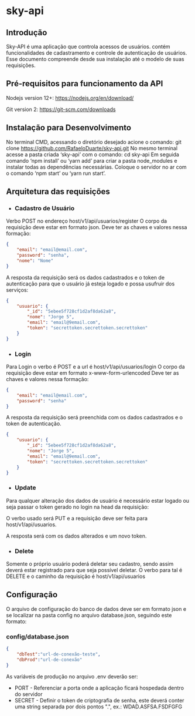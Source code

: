 # sky-api

## Introdução

Sky-API é uma aplicação que controla acessos de usuários. contém funcionalidades de cadastramento e controle de autenticação de usuários. Esse documento compreende desde sua instalação até o modelo de suas requisições.

## Pré-requisitos para funcionamento da API

Nodejs version 12+: 
https://nodejs.org/en/download/

Git version 2: 
https://git-scm.com/downloads

## Instalação para Desenvolvimento

No terminal CMD, acessando o diretório desejado acione o comando: git clone https://github.com/RafaeloDuarte/sky-api.git
No mesmo terminal acesse a pasta criada ‘sky-api’ com o comando: cd sky-api
Em seguida comando ‘npm install’ ou ‘yarn add’ para criar a pasta node_modules e instalar todas as dependências necessárias.
Coloque o servidor no ar com o comando ‘npm start’ ou ‘yarn run start’.

## Arquitetura das requisições

* ### Cadastro de Usuário

Verbo POST no endereço host/v1/api/usuarios/register
O corpo da requisição deve estar em formato json.
Deve ter as chaves e valores nessa formação:

``` json
{
    "email": "email@email.com",
    "password": "senha",
    "nome": "Nome"
}
```

A resposta da requisição será os dados cadastrados e o token de autenticação para que o usuário já esteja logado e possa usufruir dos serviços:

``` json
{
    "usuario": {
        "_id": "5ebee5f728cf1d2af8da62a8",
        "nome": "Jorge 5",
        "email": "email@9email.com",
        "token": "secrettoken.secrettoken.secrettoken"
    }
}
```

* ### Login

Para Login o verbo é POST e a url é host/v1/api/usuarios/login
O corpo da requisição deve estar em formato x-www-form-urlencoded
Deve ter as chaves e valores nessa formação:

``` json
{
    "email": "email@email.com",
    "password": "senha"
}
```

A resposta da requisição será preenchida com os dados cadastrados e o token de autenticação.
``` json
{
    "usuario": {
        "_id": "5ebee5f728cf1d2af8da62a8",
        "nome": "Jorge 5",
        "email": "email@9email.com",
        "token": "secrettoken.secrettoken.secrettoken"
    }
}
```

* ### Update

Para qualquer alteração dos dados de usuário é necessário estar logado ou seja passar o token gerado no login na head da requisição:
 
O verbo usado será PUT e a requisição deve ser feita para host/v1/api/usuarios.

A resposta será com os dados alterados e um novo token. 

* ### Delete

Somente o próprio usuário poderá deletar seu cadastro, sendo assim deverá estar registrado para que seja possível deletar.
O verbo para tal é DELETE e o caminho da requisição é host/v1/api/usuarios

## Configuração

O arquivo de configuração do banco de dados deve ser em formato json e se localizar na pasta config no arquivo database.json, seguindo este formato:

### config/database.json
```json
{
    "dbTest":"url-de-conexão-teste",
    "dbProd":"url-de-conexão"
}
```
As variáveis de produção no arquivo .env deverão ser:

* PORT - Referenciar a porta onde a aplicação ficará hospedada dentro do servidor
* SECRET - Definir o token de criptografia de senha, este deverá conter uma string separada por dois pontos ".", ex.: WDAD.ASFSA.FSDFGFG
